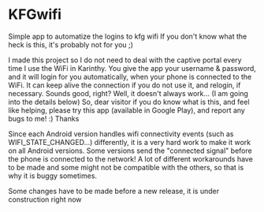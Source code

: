 # KFGwifi
Simple app to automatize the logins to kfg wifi
If you don't know what the heck is this, it's probably not for you ;)

I made this project so I do not need to deal with the captive portal every time I use the WiFi in Karinthy.
You give the app your username & password, and it will login for you automatically, when your phone is connected to the WiFi.
It can keep alive the connection if you do not use it, and relogin, if necessary.
Sounds good, right?
Well, it doesn't always work... (I am going into the details below)
So, dear visitor if you do know what is this, and feel like helping, please try this app (available in Google Play),
and report any bugs to me! :) Thanks


Since each Android version handles wifi connectivity events (such as WIFI_STATE_CHANGED...) differently, it is a very hard work to 
make it work on all Android versions. Some versions send the "connected signal" before the phone is connected to the network!
A lot of different workarounds have to be made and some might not be compatible with the others, so that is why it is buggy sometimes.

Some changes have to be made before a new release, it is under construction right now
